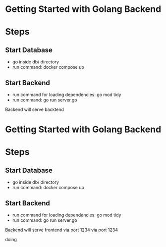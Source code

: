 # Getting Started with Golang Backend

# Steps
## Start Database
- go inside db/ directory
- run command:
    docker compose up

## Start Backend
- run command for loading dependencies:
    go mod tidy
- run command:
    go run server.go
    
Backend will serve backtend

# Getting Started with Golang Backend

# Steps
## Start Database
- go inside db/ directory
- run command:
    docker compose up

## Start Backend
- run command for loading dependencies:
    go mod tidy
- run command:
    go run server.go
    
Backend will serve frontend via port 1234 via port 1234

doing